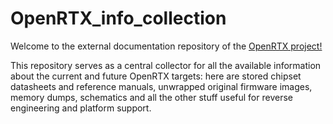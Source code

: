 # OpenRTX_info_collection

Welcome to the external documentation repository of the [OpenRTX project!](https://github.com/OpenRTX/OpenRTX)

This repository serves as a central collector for all the available information about the current and future OpenRTX targets: here are stored chipset datasheets and reference manuals, unwrapped original firmware images, memory dumps, schematics and all the other stuff useful for reverse engineering and platform support.

